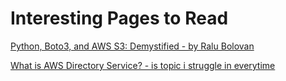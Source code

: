 # Interesting Pages to Read

[Python, Boto3, and AWS S3: Demystified - by Ralu Bolovan](https://realpython.com/python-boto3-aws-s3/)

[What is AWS Directory Service? - is topic i struggle in everytime](https://docs.aws.amazon.com/directoryservice/latest/admin-guide/what_is.html)
